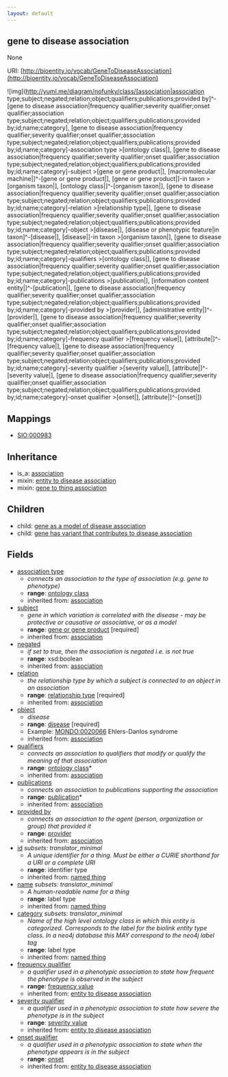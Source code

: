 ```yaml
---
layout: default
---
```


## gene to disease association


None

URI: [http://bioentity.io/vocab/GeneToDiseaseAssociation](http://bioentity.io/vocab/GeneToDiseaseAssociation)


![img](http://yuml.me/diagram/nofunky/class/[association|association type;subject;negated;relation;object;qualifiers;publications;provided by]^-[gene to disease association|frequency qualifier;severity qualifier;onset qualifier;association type;subject;negated;relation;object;qualifiers;publications;provided by;id;name;category], [gene to disease association|frequency qualifier;severity qualifier;onset qualifier;association type;subject;negated;relation;object;qualifiers;publications;provided by;id;name;category]-association type >[ontology class|], [gene to disease association|frequency qualifier;severity qualifier;onset qualifier;association type;subject;negated;relation;object;qualifiers;publications;provided by;id;name;category]-subject >[gene or gene product|], [macromolecular machine|]^-[gene or gene product|], [gene or gene product|]-in taxon >[organism taxon|], [ontology class|]^-[organism taxon|], [gene to disease association|frequency qualifier;severity qualifier;onset qualifier;association type;subject;negated;relation;object;qualifiers;publications;provided by;id;name;category]-relation >[relationship type|], [gene to disease association|frequency qualifier;severity qualifier;onset qualifier;association type;subject;negated;relation;object;qualifiers;publications;provided by;id;name;category]-object >[disease|], [disease or phenotypic feature|in taxon]^-[disease|], [disease|]-in taxon >[organism taxon|], [gene to disease association|frequency qualifier;severity qualifier;onset qualifier;association type;subject;negated;relation;object;qualifiers;publications;provided by;id;name;category]-qualifiers >[ontology class|], [gene to disease association|frequency qualifier;severity qualifier;onset qualifier;association type;subject;negated;relation;object;qualifiers;publications;provided by;id;name;category]-publications >[publication|], [information content entity|]^-[publication|], [gene to disease association|frequency qualifier;severity qualifier;onset qualifier;association type;subject;negated;relation;object;qualifiers;publications;provided by;id;name;category]-provided by >[provider|], [administrative entity|]^-[provider|], [gene to disease association|frequency qualifier;severity qualifier;onset qualifier;association type;subject;negated;relation;object;qualifiers;publications;provided by;id;name;category]-frequency qualifier >[frequency value|], [attribute|]^-[frequency value|], [gene to disease association|frequency qualifier;severity qualifier;onset qualifier;association type;subject;negated;relation;object;qualifiers;publications;provided by;id;name;category]-severity qualifier >[severity value|], [attribute|]^-[severity value|], [gene to disease association|frequency qualifier;severity qualifier;onset qualifier;association type;subject;negated;relation;object;qualifiers;publications;provided by;id;name;category]-onset qualifier >[onset|], [attribute|]^-[onset|])
## Mappings

 * [SIO:000983](http://semanticscience.org/resource/SIO_000983)

## Inheritance

 *  is_a: [association](Association.html)
 *  mixin: [entity to disease association](EntityToDiseaseAssociation.html)
 *  mixin: [gene to thing association](GeneToThingAssociation.html)

## Children

 *  child: [gene as a model of disease association](GeneAsAModelOfDiseaseAssociation.html)
 *  child: [gene has variant that contributes to disease association](GeneHasVariantThatContributesToDiseaseAssociation.html)


## Fields

 * [association type](association_type.html)
    * _connects an association to the type of association (e.g. gene to phenotype)_
    * __range__: [ontology class](OntologyClass.html)
    * inherited from: [association](Association.html)
 * [subject](subject.html)
    * _gene in which variation is correlated with the disease - may be protective or causative or associative, or as a model_
    * __range__: [gene or gene product](GeneOrGeneProduct.html) [required]
    * inherited from: [association](Association.html)
 * [negated](negated.html)
    * _if set to true, then the association is negated i.e. is not true_
    * __range__: xsd:boolean
    * inherited from: [association](Association.html)
 * [relation](relation.html)
    * _the relationship type by which a subject is connected to an object in an association_
    * __range__: [relationship type](RelationshipType.html) [required]
    * inherited from: [association](Association.html)
 * [object](object.html)
    * _disease_
    * __range__: [disease](Disease.html) [required]
    * Example: [MONDO:0020066](http://purl.obolibrary.org/obo/MONDO_0020066) Ehlers-Danlos syndrome
    * inherited from: [association](Association.html)
 * [qualifiers](qualifiers.html)
    * _connects an association to qualifiers that modify or qualify the meaning of that association_
    * __range__: [ontology class](OntologyClass.html)*
    * inherited from: [association](Association.html)
 * [publications](publications.html)
    * _connects an association to publications supporting the association_
    * __range__: [publication](Publication.html)*
    * inherited from: [association](Association.html)
 * [provided by](provided_by.html)
    * _connects an association to the agent (person, organization or group) that provided it_
    * __range__: [provider](Provider.html)
    * inherited from: [association](Association.html)
 * [id](id.html) *subsets: translator_minimal*
    * _A unique identifier for a thing. Must be either a CURIE shorthand for a URI or a complete URI_
    * __range__: identifier type
    * inherited from: [named thing](NamedThing.html)
 * [name](name.html) *subsets: translator_minimal*
    * _A human-readable name for a thing_
    * __range__: label type
    * inherited from: [named thing](NamedThing.html)
 * [category](category.html) *subsets: translator_minimal*
    * _Name of the high level ontology class in which this entity is categorized. Corresponds to the label for the biolink entity type class. In a neo4j database this MAY correspond to the neo4j label tag_
    * __range__: label type
    * inherited from: [named thing](NamedThing.html)
 * [frequency qualifier](frequency_qualifier.html)
    * _a qualifier used in a phenotypic association to state how frequent the phenotype is observed in the subject_
    * __range__: [frequency value](FrequencyValue.html)
    * inherited from: [entity to disease association](EntityToDiseaseAssociation.html)
 * [severity qualifier](severity_qualifier.html)
    * _a qualifier used in a phenotypic association to state how severe the phenotype is in the subject_
    * __range__: [severity value](SeverityValue.html)
    * inherited from: [entity to disease association](EntityToDiseaseAssociation.html)
 * [onset qualifier](onset_qualifier.html)
    * _a qualifier used in a phenotypic association to state when the phenotype appears is in the subject_
    * __range__: [onset](Onset.html)
    * inherited from: [entity to disease association](EntityToDiseaseAssociation.html)

